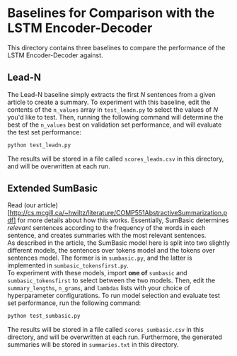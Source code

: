 # Baselines for Comparison with the LSTM Encoder-Decoder
This directory contains three baselines to compare the performance of the LSTM Encoder-Decoder against.

## Lead-N
The Lead-N baseline simply extracts the first $N$ sentences from a given article to create a summary. 
To experiment with this baseline, edit the contents of the `n_values` array in `test_leadn.py` to select
the values of $N$ you'd like to test. Then, running the following command will determine the best of the 
`n_values` best on validation set performance, and will evaluate the test set performance:
```sh
python test_leadn.py
```
The results will be stored in a file called `scores_leadn.csv` in this directory, and will be overwritten at each run.

## Extended SumBasic
Read (our article)[http://cs.mcgill.ca/~hwiltz/literature/COMP551AbstractiveSummarization.pdf] for more details about how this works. Essentially, SumBasic determines *relevant* sentences according to the frequency of the words in each sentence, and creates summaries with the most relevant sentences. <br>
As described in the article, the SumBasic model here is split into two slightly different models, the sentences over tokens model and the tokens over sentences model. The former is in `sumbasic.py`, and the latter is implemented in `sumbasic_tokensfirst.py`.<br>
To experiment with these models, import **one of** `sumbasic` and `sumbasic_tokensfirst` to select between the two models. Then, edit the `summary_lengths`, `n_grams`, and `lambdas` lists with your choice of hyperparameter configurations. To run model selection and evaluate test set performance, run the following command:
```sh
python test_sumbasic.py
```
The results will be stored in a file called `scores_sumbasic.csv` in this directory, and will be overwritten at each run. Furthermore, the generated summaries will be stored in `summaries.txt` in this directory.
